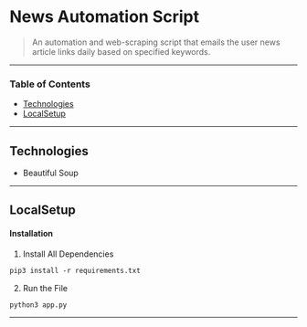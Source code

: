 # News Automation Script
> An automation and web-scraping script that emails the user news article links daily based on specified keywords. 
---

### Table of Contents


- [Technologies](#technologies)
- [LocalSetup](#localsetup)


---


## Technologies

- Beautiful Soup

---

## LocalSetup

#### Installation
1. Install All Dependencies

```html
pip3 install -r requirements.txt
```
2. Run the File 
```html
python3 app.py
```


---
